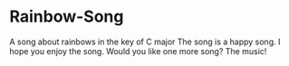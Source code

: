# Rainbow-Song
A song about rainbows in the key of C major
The song is a happy song.
I hope you enjoy the song.
Would you like one more song?
The music!
